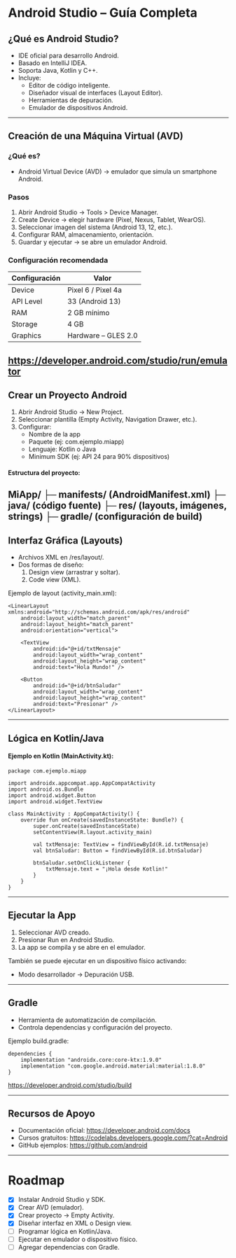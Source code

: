 # Android Studio – Guía Completa

##  ¿Qué es Android Studio?
- IDE oficial para desarrollo Android.  
- Basado en IntelliJ IDEA.  
- Soporta Java, Kotlin y C++.  
- Incluye:
  - Editor de código inteligente.  
  - Diseñador visual de interfaces (Layout Editor).  
  - Herramientas de depuración.  
  - Emulador de dispositivos Android.  
---
##  Creación de una Máquina Virtual (AVD)

### ¿Qué es?
- Android Virtual Device (AVD) → emulador que simula un smartphone Android.  

### Pasos
1. Abrir Android Studio → Tools > Device Manager.  
2. Create Device → elegir hardware (Pixel, Nexus, Tablet, WearOS).  
3. Seleccionar imagen del sistema (Android 13, 12, etc.).  
4. Configurar RAM, almacenamiento, orientación.  
5. Guardar y ejecutar → se abre un emulador Android.  

### Configuración recomendada
| Configuración | Valor |
|---------------|-------|
| Device | Pixel 6 / Pixel 4a |
| API Level | 33 (Android 13) |
| RAM | 2 GB mínimo |
| Storage | 4 GB |
| Graphics | Hardware – GLES 2.0 |

 https://developer.android.com/studio/run/emulator
---

## Crear un Proyecto Android

1. Abrir Android Studio → New Project.  
2. Seleccionar plantilla (Empty Activity, Navigation Drawer, etc.).  
3. Configurar:
   - Nombre de la app  
   - Paquete (ej: com.ejemplo.miapp)  
   - Lenguaje: Kotlin o Java  
   - Minimum SDK (ej: API 24 para 90% dispositivos)  

#### Estructura del proyecto:
MiApp/
 ├─ manifests/ (AndroidManifest.xml)
 ├─ java/ (código fuente)
 ├─ res/ (layouts, imágenes, strings)
 ├─ gradle/ (configuración de build)
---

## Interfaz Gráfica (Layouts)

- Archivos XML en /res/layout/.  
- Dos formas de diseño:
  1. Design view (arrastrar y soltar).  
  2. Code view (XML).  

Ejemplo de layout (activity_main.xml):
```
<LinearLayout xmlns:android="http://schemas.android.com/apk/res/android"
    android:layout_width="match_parent"
    android:layout_height="match_parent"
    android:orientation="vertical">

    <TextView
        android:id="@+id/txtMensaje"
        android:layout_width="wrap_content"
        android:layout_height="wrap_content"
        android:text="Hola Mundo!" />

    <Button
        android:id="@+id/btnSaludar"
        android:layout_width="wrap_content"
        android:layout_height="wrap_content"
        android:text="Presionar" />
</LinearLayout>
```

---

## Lógica en Kotlin/Java

#### Ejemplo en Kotlin (MainActivity.kt):

```
package com.ejemplo.miapp

import androidx.appcompat.app.AppCompatActivity
import android.os.Bundle
import android.widget.Button
import android.widget.TextView

class MainActivity : AppCompatActivity() {
    override fun onCreate(savedInstanceState: Bundle?) {
        super.onCreate(savedInstanceState)
        setContentView(R.layout.activity_main)

        val txtMensaje: TextView = findViewById(R.id.txtMensaje)
        val btnSaludar: Button = findViewById(R.id.btnSaludar)

        btnSaludar.setOnClickListener {
            txtMensaje.text = "¡Hola desde Kotlin!"
        }
    }
}
```
---

## Ejecutar la App
1. Seleccionar AVD creado.  
2. Presionar Run  en Android Studio.  
3. La app se compila y se abre en el emulador.  

También se puede ejecutar en un dispositivo físico activando:  
- Modo desarrollador → Depuración USB.  

---

## Gradle
- Herramienta de automatización de compilación.  
- Controla dependencias y configuración del proyecto.  

Ejemplo build.gradle:
```
dependencies {
    implementation "androidx.core:core-ktx:1.9.0"
    implementation "com.google.android.material:material:1.8.0"
}
```
https://developer.android.com/studio/build

---

## Recursos de Apoyo

- Documentación oficial: https://developer.android.com/docs  
- Cursos gratuitos: https://codelabs.developers.google.com/?cat=Android  
- GitHub ejemplos: https://github.com/android  

---

# Roadmap

- [x] Instalar Android Studio y SDK.  
- [x] Crear AVD (emulador).  
- [x] Crear proyecto → Empty Activity.  
- [x] Diseñar interfaz en XML o Design view.  
- [ ] Programar lógica en Kotlin/Java.  
- [ ] Ejecutar en emulador o dispositivo físico.  
- [ ] Agregar dependencias con Gradle.  